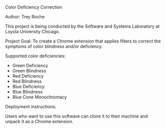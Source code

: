 Color Deficiency Correction

Author: Trey Roche

This project is being conducted by the Software and Systems Laboratory at Loyola University Chicago.

Project Goal: To create a Chrome extension that applies filters to correct the symptoms of color blindness and/or deficiency.

Supported color deficiencies:
 - Green Deficiency 
 - Green Blindness
 - Red Deficiency
 - Red Blindness
 - Blue Deficiency
 - Blue Blindness
 - Blue Cone Monochromacy

Deployment instructions:

Users who want to use this software can clone it to their machine and unpack it as a Chrome extension.
